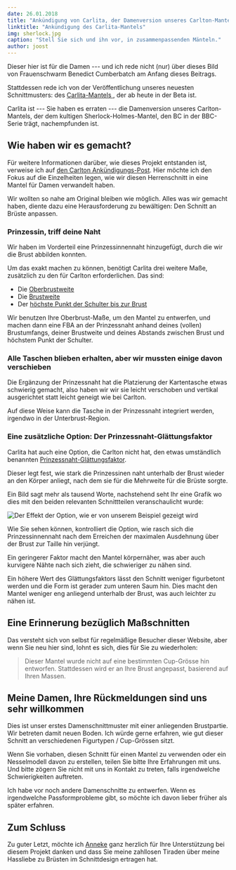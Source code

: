 ```yaml
---
date: 26.01.2018
title: "Ankündigung von Carlita, der Damenversion unseres Carlton-Mantels."
linktitle: "Ankündigung des Carlita-Mantels"
img: sherlock.jpg
caption: "Stell Sie sich und ihn vor, in zusammenpassenden Mänteln."
author: joost
---
```


Dieser hier ist für die Damen --- und ich rede nicht (nur) über dieses Bild von Frauenschwarm Benedict Cumberbatch am Anfang dieses Beitrags.

Stattdessen rede ich von der Veröffentlichung unseres neuesten Schnittmusters: des [Carlita-Mantels ](/patterns/carlita), der ab heute in der Beta ist.

Carlita ist --- Sie haben es erraten --- die Damenversion unseres Carlton-Mantels, der dem kultigen Sherlock-Holmes-Mantel, den BC in der BBC-Serie trägt, nachempfunden ist.

## Wie haben wir es gemacht?

Für weitere Informationen darüber, wie dieses Projekt entstanden ist, verweise ich auf [den Carlton Ankündigungs-Post](/blog/announcing-carlton-and-bent/). Hier möchte ich den Fokus auf die Einzelheiten legen, wie wir diesen Herrenschnitt in eine Mantel für Damen verwandelt haben.

Wir wollten so nahe am Original bleiben wie möglich. Alles was wir gemacht haben, diente dazu eine Herausforderung zu bewältigen: Den Schnitt an Brüste anpassen.

### Prinzessin, triff deine Naht

Wir haben im Vorderteil eine Prinzessinnennaht hinzugefügt, durch die wir die Brust abbilden konnten.

Um das exakt machen zu können, benötigt Carlita drei weitere Maße, zusätzlich zu den für Carlton erforderlichen. Das sind:

 - Die [Oberbrustweite](/docs/measurements/#highBust)
 - Die [Brustweite](/docs/measurements/#bustSpan)
 - Der [höchste Punkt der Schulter bis zur Brust](/docs/measurements/#highPointShoulderToBust)

Wir benutzen Ihre Oberbrust-Maße, um den Mantel zu entwerfen, und machen dann eine FBA an der Prinzessnaht anhand deines (vollen) Brustumfangs, deiner Brustweite und deines Abstands zwischen Brust und höchstem Punkt der Schulter.

### Alle Taschen blieben erhalten, aber wir mussten einige davon verschieben

Die Ergänzung der Prinzessnaht hat die Platzierung der Kartentasche etwas schwierig gemacht, also haben wir wir sie leicht verschoben und vertikal ausgerichtet statt leicht geneigt wie bei Carlton.

Auf diese Weise kann die Tasche in der Prinzessnaht integriert werden, irgendwo in der Unterbrust-Region.

### Eine zusätzliche Option: Der Prinzessnaht-Glättungsfaktor

Carlita hat auch eine Option, die Carlton nicht hat, den etwas umständlich benannten [Prinzessnaht-Glättungsfaktor](/docs/patterns/carlita/options#princessSeamSmoothFactor).

Dieser legt fest, wie stark die Prinzessinen naht unterhalb der Brust wieder an den Körper anliegt, nach dem sie für die Mehrweite für die Brüste sorgte.

Ein Bild sagt mehr als tausend Worte, nachstehend seht Ihr eine Grafik wo dies mit den beiden relevanten Schnittteilen veranschaulicht wurde:

![Der Effekt der Option, wie er von unserem Beispiel gezeigt wird](smooth.png)

Wie Sie sehen können, kontrolliert die Option, wie rasch sich die Prinzessinnennaht nach dem Erreichen der maximalen Ausdehnung über der Brust zur Taille hin verjüngt.

Ein geringerer Faktor macht den Mantel körpernäher, was aber auch kurvigere Nähte nach sich zieht, die schwieriger zu nähen sind.

Ein höhere Wert des Glättungsfaktors lässt den Schnitt weniger figurbetont werden und die Form ist gerader zum unteren Saum hin. Dies macht den Mantel weniger eng anliegend unterhalb der Brust, was auch leichter zu nähen ist.

## Eine Erinnerung bezüglich Maßschnitten

Das versteht sich von selbst für regelmäßige Besucher dieser Website, aber wenn Sie neu hier sind, lohnt es sich, dies für Sie zu wiederholen:

> Dieser Mantel wurde nicht auf eine bestimmten Cup-Grösse hin entworfen. Stattdessen wird er an Ihre Brust angepasst, basierend auf Ihren Massen.

## Meine Damen, Ihre Rückmeldungen sind uns sehr willkommen

Dies ist unser erstes Damenschnittmuster mit einer anliegenden Brustpartie. Wir betreten damit neuen Boden. Ich würde gerne erfahren, wie gut dieser Schnitt an verschiedenen Figurtypen / Cup-Grössen sitzt.

Wenn Sie vorhaben, diesen Schnitt für einen Mantel zu verwenden oder ein Nesselmodell davon zu erstellen, teilen Sie bitte Ihre Erfahrungen mit uns. Und bitte zögern Sie nicht mit uns in Kontakt zu treten, falls irgendwelche Schwierigkeiten auftreten.


Ich habe vor noch andere Damenschnitte zu entwerfen. Wenn es irgendwelche Passformprobleme gibt, so möchte ich davon lieber früher als später erfahren.

## Zum Schluss

Zu guter Letzt, möchte ich [Anneke](http://www.annekecaramin.com/) ganz herzlich für Ihre Unterstützung bei diesem Projekt danken und dass Sie meine zahllosen Tiraden über meine Hassliebe zu Brüsten im Schnittdesign ertragen hat.
